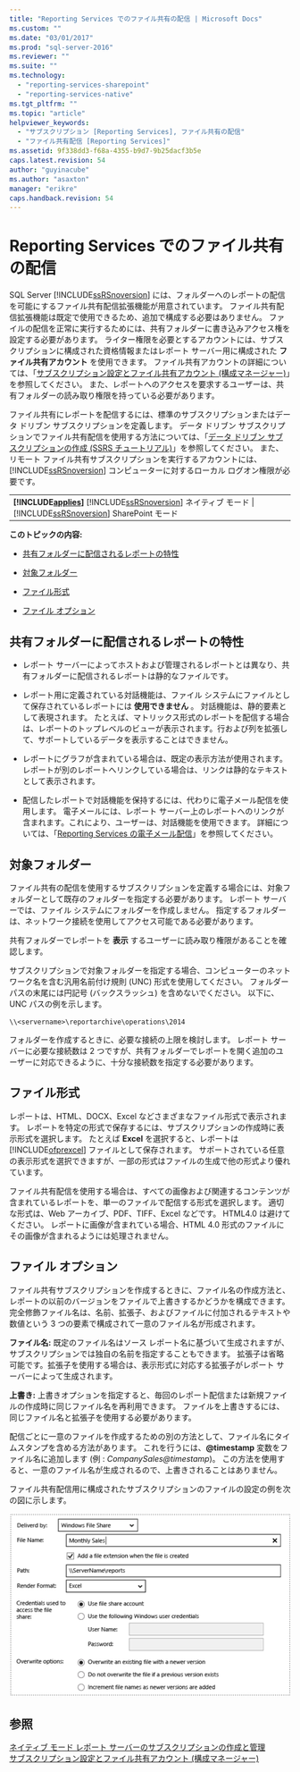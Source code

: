 ```yaml
---
title: "Reporting Services でのファイル共有の配信 | Microsoft Docs"
ms.custom: ""
ms.date: "03/01/2017"
ms.prod: "sql-server-2016"
ms.reviewer: ""
ms.suite: ""
ms.technology: 
  - "reporting-services-sharepoint"
  - "reporting-services-native"
ms.tgt_pltfrm: ""
ms.topic: "article"
helpviewer_keywords: 
  - "サブスクリプション [Reporting Services], ファイル共有の配信"
  - "ファイル共有配信 [Reporting Services]"
ms.assetid: 9f338dd3-f68a-4355-b9d7-9b25dacf3b5e
caps.latest.revision: 54
author: "guyinacube"
ms.author: "asaxton"
manager: "erikre"
caps.handback.revision: 54
---
```

# Reporting Services でのファイル共有の配信
  SQL Server [!INCLUDE[ssRSnoversion](../../includes/ssrsnoversion-md.md)] には、フォルダーへのレポートの配信を可能にするファイル共有配信拡張機能が用意されています。 ファイル共有配信拡張機能は既定で使用できるため、追加で構成する必要はありません。 ファイルの配信を正常に実行するためには、共有フォルダーに書き込みアクセス権を設定する必要があります。 ライター権限を必要とするアカウントには、サブスクリプションに構成された資格情報またはレポート サーバー用に構成された **ファイル共有アカウント** を使用できます。 ファイル共有アカウントの詳細については、「[サブスクリプション設定とファイル共有アカウント &#40;構成マネージャー&#41;](../../reporting-services/install-windows/subscription-settings-and-a-file-share-account-configuration-manager.md)」を参照してください。 また、レポートへのアクセスを要求するユーザーは、共有フォルダーの読み取り権限を持っている必要があります。  
  
 ファイル共有にレポートを配信するには、標準のサブスクリプションまたはデータ ドリブン サブスクリプションを定義します。 データ ドリブン サブスクリプションでファイル共有配信を使用する方法については、「[データ ドリブン サブスクリプションの作成 &#40;SSRS チュートリアル&#41;](../../reporting-services/create-a-data-driven-subscription-ssrs-tutorial.md)」を参照してください。 また、リモート ファイル共有サブスクリプションを実行するアカウントには、 [!INCLUDE[ssRSnoversion](../../includes/ssrsnoversion-md.md)] コンピューターに対するローカル ログオン権限が必要です。  
  
||  
|-|  
|**[!INCLUDE[applies](../../includes/applies-md.md)]**  [!INCLUDE[ssRSnoversion](../../includes/ssrsnoversion-md.md)] ネイティブ モード &#124; [!INCLUDE[ssRSnoversion](../../includes/ssrsnoversion-md.md)] SharePoint モード|  
  
 **このトピックの内容:**  
  
-   [共有フォルダーに配信されるレポートの特性](#bkmk_Characteristics)  
  
-   [対象フォルダー](#bkmk_target_folders)  
  
-   [ファイル形式](#bkmk_file_formats)  
  
-   [ファイル オプション](#bkmk_file_options)  
  
##  <a name="bkmk_Characteristics"></a> 共有フォルダーに配信されるレポートの特性  
  
-   レポート サーバーによってホストおよび管理されるレポートとは異なり、共有フォルダーに配信されるレポートは静的なファイルです。  
  
-   レポート用に定義されている対話機能は、ファイル システムにファイルとして保存されているレポートには **使用できません** 。 対話機能は、静的要素として表現されます。 たとえば、マトリックス形式のレポートを配信する場合は、レポートのトップレベルのビューが表示されます。行および列を拡張して、サポートしているデータを表示することはできません。  
  
-   レポートにグラフが含まれている場合は、既定の表示方法が使用されます。 レポートが別のレポートへリンクしている場合は、リンクは静的なテキストとして表示されます。  
  
-   配信したレポートで対話機能を保持するには、代わりに電子メール配信を使用します。 電子メールには、レポート サーバー上のレポートへのリンクが含まれます。これにより、ユーザーは、対話機能を使用できます。 詳細については、「[Reporting Services の電子メール配信](../../reporting-services/subscriptions/e-mail-delivery-in-reporting-services.md)」を参照してください。  
  
##  <a name="bkmk_target_folders"></a> 対象フォルダー  
 ファイル共有の配信を使用するサブスクリプションを定義する場合には、対象フォルダーとして既存のフォルダーを指定する必要があります。 レポート サーバーでは、ファイル システムにフォルダーを作成しません。 指定するフォルダーは、ネットワーク接続を使用してアクセス可能である必要があります。  
  
 共有フォルダーでレポートを **表示** するユーザーに読み取り権限があることを確認します。  
  
 サブスクリプションで対象フォルダーを指定する場合、コンピューターのネットワーク名を含む汎用名前付け規則 (UNC) 形式を使用してください。 フォルダー パスの末尾には円記号 (バックスラッシュ) を含めないでください。 以下に、UNC パスの例を示します。  
  
```  
\\<servername>\reportarchive\operations\2014  
```  
  
 フォルダーを作成するときに、必要な接続の上限を検討します。 レポート サーバーに必要な接続数は 2 つですが、共有フォルダーでレポートを開く追加のユーザーに対応できるように、十分な接続数を指定する必要があります。  
  
##  <a name="bkmk_file_formats"></a> ファイル形式  
 レポートは、HTML、DOCX、Excel などさまざまなファイル形式で表示されます。 レポートを特定の形式で保存するには、サブスクリプションの作成時に表示形式を選択します。 たとえば **Excel** を選択すると、レポートは [!INCLUDE[ofprexcel](../../includes/ofprexcel-md.md)] ファイルとして保存されます。 サポートされている任意の表示形式を選択できますが、一部の形式はファイルの生成で他の形式より優れています。  
  
 ファイル共有配信を使用する場合は、すべての画像および関連するコンテンツが含まれているレポートを、単一のファイルで配信する形式を選択します。 適切な形式は、Web アーカイブ、PDF、TIFF、Excel などです。 HTML4.0 は避けてください。 レポートに画像が含まれている場合、HTML 4.0 形式のファイルにその画像が含まれるようには処理されません。  
  
##  <a name="bkmk_file_options"></a> ファイル オプション  
 ファイル共有サブスクリプションを作成するときに、ファイル名の作成方法と、レポートの以前のバージョンをファイルで上書きするかどうかを構成できます。 完全修飾ファイル名は、名前、拡張子、およびファイルに付加されるテキストや数値という 3 つの要素で構成されて一意のファイル名が形成されます。  
  
 **ファイル名:** 既定のファイル名はソース レポート名に基づいて生成されますが、サブスクリプションでは独自の名前を指定することもできます。 拡張子は省略可能です。拡張子を使用する場合は、表示形式に対応する拡張子がレポート サーバーによって生成されます。  
  
 **上書き:** 上書きオプションを指定すると、毎回のレポート配信または新規ファイルの作成時に同じファイル名を再利用できます。 ファイルを上書きするには、同じファイル名と拡張子を使用する必要があります。  
  
 配信ごとに一意のファイルを作成するための別の方法として、ファイル名にタイムスタンプを含める方法があります。 これを行うには、**@timestamp** 変数をファイル名に追加します (例 : *CompanySales@timestamp*)。 この方法を使用すると、一意のファイル名が生成されるので、上書きされることはありません。  
  
 ファイル共有配信用に構成されたサブスクリプションのファイルの設定の例を次の図に示します。  
  
 ![file share subscription](../../reporting-services/subscriptions/media/ssrs-file-share-subscription.png "file share subscription")  
  
## 参照  
 [ネイティブ モード レポート サーバーのサブスクリプションの作成と管理](../../reporting-services/subscriptions/create-and-manage-subscriptions-for-native-mode-report-servers.md)   
 [サブスクリプション設定とファイル共有アカウント &#40;構成マネージャー&#41;](../../reporting-services/install-windows/subscription-settings-and-a-file-share-account-configuration-manager.md)  
  
  